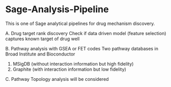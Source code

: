 Sage-Analysis-Pipeline
======================
This is one of Sage analytical pipelines for drug mechanism discovery. 

A. Drug target rank discovery 
  Check if data driven model (feature selection) captures known target of drug well

B. Pathway analysis with GSEA or FET codes
    Two pathway databases in Broad Institute and Bioconductor 
  1. MSigDB (without interaction information but high fidelity)
  2. Graphite (with interaction information but low fidelity)

C. Pathway Topology analysis will be considered
